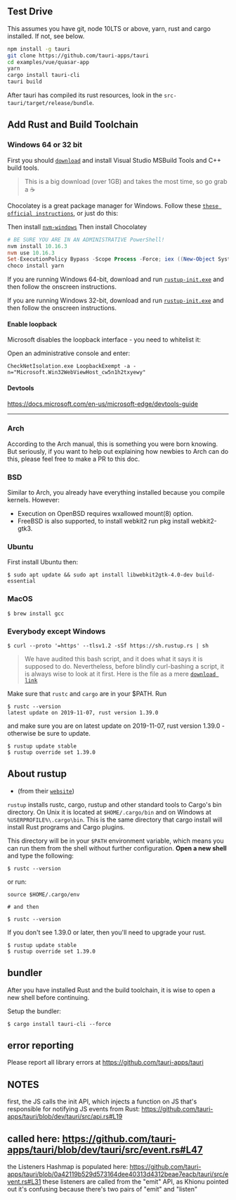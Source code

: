 ## Test Drive

This assumes you have git, node 10LTS or above, yarn, rust and cargo installed.
If not, see below.

```bash
npm install -g tauri
git clone https://github.com/tauri-apps/tauri
cd examples/vue/quasar-app
yarn
cargo install tauri-cli
tauri build
```

After tauri has compiled its rust resources, look in the
`src-tauri/target/release/bundle`.

## Add Rust and Build Toolchain

### Windows 64 or 32 bit

First you should [`download`](https://aka.ms/buildtools) and install Visual Studio
MSBuild Tools and C++ build tools.

> This is a big download (over 1GB) and takes the most time, so go grab a
> :coffee:

Chocolatey is a great package manager for Windows. Follow these
[`these official instructions`](https://chocolatey.org/install), or just do this:

Then install [`nvm-windows`](https://github.com/coreybutler/nvm-windows) Then
install Chocolatey

```powershell
# BE SURE YOU ARE IN AN ADMINISTRATIVE PowerShell!
nvm install 10.16.3
nvm use 10.16.3
Set-ExecutionPolicy Bypass -Scope Process -Force; iex ((New-Object System.Net.WebClient).DownloadString('https://chocolatey.org/install.ps1'))
choco install yarn
```

If you are running Windows 64-bit, download and run
[`rustup‑init.exe`](https://win.rustup.rs/x86_64) and then follow the onscreen
instructions.

If you are running Windows 32-bit, download and run
[`rustup‑init.exe`](https://win.rustup.rs/i686) and then follow the onscreen
instructions.

#### Enable loopback

Microsoft disables the loopback interface - you need to whitelist it:

Open an administrative console and enter:

```
CheckNetIsolation.exe LoopbackExempt -a -n="Microsoft.Win32WebViewHost_cw5n1h2txyewy"
```

#### Devtools

https://docs.microsoft.com/en-us/microsoft-edge/devtools-guide

<hr>

### Arch

According to the Arch manual, this is something you were born knowing. But
seriously, if you want to help out explaining how newbies to Arch can do this,
please feel free to make a PR to this doc.

### BSD

Similar to Arch, you already have everything installed because you compile
kernels. However:

-   Execution on OpenBSD requires wxallowed mount(8) option.
-   FreeBSD is also supported, to install webkit2 run pkg install webkit2-gtk3.

### Ubuntu

First install Ubuntu then:

    $ sudo apt update && sudo apt install libwebkit2gtk-4.0-dev build-essential

### MacOS

    $ brew install gcc

### Everybody except Windows

    $ curl --proto '=https' --tlsv1.2 -sSf https://sh.rustup.rs | sh

> We have audited this bash script, and it does what it says it is supposed to
> do. Nevertheless, before blindly curl-bashing a script, it is always wise to
> look at it first. Here is the file as a mere
> [`download link`](https://sh.rustup.rs)

Make sure that `rustc` and `cargo` are in your $PATH. Run

    $ rustc --version
    latest update on 2019-11-07, rust version 1.39.0

and make sure you are on latest update on 2019-11-07, rust version 1.39.0 -
otherwise be sure to update.

    $ rustup update stable
    $ rustup override set 1.39.0

## About rustup

-   (from their [`website`](https://rustup.rs))

`rustup` installs rustc, cargo, rustup and other standard tools to Cargo's bin
directory. On Unix it is located at `$HOME/.cargo/bin` and on Windows at
`%USERPROFILE%\.cargo\bin`. This is the same directory that cargo install will
install Rust programs and Cargo plugins.

This directory will be in your `$PATH` environment variable, which means you can
run them from the shell without further configuration. **Open a new shell** and
type the following:

    $ rustc --version

or run:

    source $HOME/.cargo/env

    # and then

    $ rustc --version

If you don't see 1.39.0 or later, then you'll need to upgrade your rust.

    $ rustup update stable
    $ rustup override set 1.39.0

## bundler

After you have installed Rust and the build toolchain, it is wise to open a new
shell before continuing.

Setup the bundler:

    $ cargo install tauri-cli --force

## error reporting

Please report all library errors at https://github.com/tauri-apps/tauri

## NOTES

first, the JS calls the init API, which injects a function on JS that's
responsible for notifying JS events from Rust:
https://github.com/tauri-apps/tauri/blob/dev/tauri/src/api.rs#L19

## called here: https://github.com/tauri-apps/tauri/blob/dev/tauri/src/event.rs#L47

the Listeners Hashmap is populated here:
https://github.com/tauri-apps/tauri/blob/0a42119b529d573164dee40313d4312beae7eacb/tauri/src/event.rs#L31
these listeners are called from the "emit" API, as Khionu pointed out it's
confusing because there's two pairs of "emit" and "listen"
